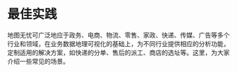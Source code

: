 # 最佳实践

地图无忧可广泛地应于政务、电商、物流、零售、家政、快递、传媒、广告等多个行业和领域，在业务数据地理可视化的基础上，为不同行业提供相应的分析功能，定制适用的解决方案，如快递的分单、售后的派工、商店的选址等。这里，为大家介绍一些常见的场景。

